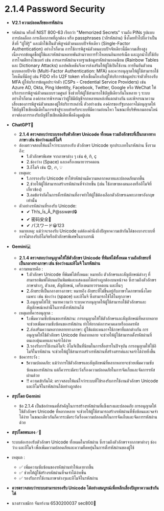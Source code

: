 # 2.1.4 Password Security
- **V2.1 ความปลอดภัยของรหัสผ่าน**
 - รหัสผ่าน หรือที่ NIST 800-63 เรียกว่า "Memorized Secrets" รวมถึง PINs รูปแบบการปลดล็อก การเลือกภาพที่ถูกต้อง หรือ passphrases (วลีรหัสผ่าน) ซึ่งโดยทั่วไปถือว่าเป็นสิ่งที่ "ผู้ใช้รู้" และมักใช้เป็นตัวพิสูจน์ตัวตนแบบปัจจัยเดียว (Single-Factor Authentication)
  อย่างไรก็ตาม การใช้การพิสูจน์ตัวตนแบบปัจจัยเดียวนี้มีความเสี่ยงสูง เนื่องจากข้อมูลชื่อผู้ใช้และรหัสผ่านหลายพันล้านรายการรั่วไหลบนอินเทอร์เน็ต และถูกนำไปใช้กับการโจมตีทางไซเบอร์ เช่น การเดารหัสผ่านจากฐานข้อมูลรหัสผ่านยอดนิยม (Rainbow Tables และ Dictionary Attacks) แอปพลิเคชันจึงควรส่งเสริมให้ผู้ใช้เปิดใช้งาน การยืนยันตัวตนแบบหลายปัจจัย (Multi-Factor Authentication: MFA) และควรอนุญาตให้ผู้ใช้สามารถใช้โทเค็นที่มีอยู่ เช่น FIDO หรือ U2F token หรือเชื่อมโยงกับผู้ให้บริการข้อมูลประจำตัวที่รองรับ MFA
  ผู้ให้บริการข้อมูลประจำตัว (CSPs - Credential Service Providers) เช่น Azure AD, Okta, Ping Identity, Facebook, Twitter, Google หรือ WeChat ให้บริการการพิสูจน์ตัวตนแบบรวมศูนย์ ซึ่งช่วยให้ผู้ใช้สามารถใช้บัญชีเดียวกันในหลาย ๆ ระบบ อย่างไรก็ตาม องค์กรควรพิจารณาว่าผู้ใช้มีบัญชีจากหลายแหล่งที่แตกต่างกัน และพิจารณาความเสี่ยงของการพิสูจน์ตัวตนของผู้ให้บริการเหล่านี้ ตัวอย่างเช่น องค์กรของรัฐบาลอาจไม่อนุญาตให้ใช้บัญชีโซเชียลมีเดียในการเข้าสู่ระบบสำหรับระบบที่มีความอ่อนไหว ในขณะที่บริษัทเกมออนไลน์อาจต้องการรองรับบัญชีโซเชียลมีเดียเพื่อดึงดูดผู้เล่น
- **ChatGPT**📱
   - **2.1.4	ตรวจสอบว่าระบบรองรับตัวอักษร Unicode ทั้งหมด รวมถึงอักขระที่เป็นกลางทางภาษา เช่น ช่องว่างและอีโมจิ**
   - ต้องตรวจสอบให้แน่ใจว่าระบบรองรับ ตัวอักษร Unicode ทุกประเภทในรหัสผ่าน ซึ่งรวมถึง:
     - 1.ตัวอักษรพิเศษ จากภาษาต่าง ๆ เช่น é, ñ, ç
     - 2.ช่องว่าง (Space) และเครื่องหมายวรรคตอน
     - 3.อีโมจิ เช่น 😊, 🔥, 💡
   - เหตุผล:
     - 1.การรองรับ Unicode ทำให้รหัสผ่านมีความหลากหลายและปลอดภัยมากขึ้น
     - 2.ช่วยให้ผู้ใช้สามารถสร้างรหัสผ่านที่จำง่ายขึ้น (เช่น ใช้ภาษาของตนเองหรืออีโมจิที่เกี่ยวข้อง)
     - 3.ลดข้อจำกัดในการตั้งรหัสผ่านที่อาจทำให้ผู้ใช้ต้องเลือกตัวอักษรเฉพาะภาษาอังกฤษเท่านั้น
   - ตัวอย่างรหัสผ่านที่รองรับ Unicode:
     - ✔ Th!s_Ís_Å_P@sswørd🔒
     - ✔ 密码安全🔑
     - ✔ パスワード😀123
   - หมายเหตุ: แม้ว่าจะรองรับ Unicode แต่ต้องคำนึงถึงปัญหาความเข้ากันได้ของบางระบบที่อาจไม่รองรับอีโมจิหรือตัวอักษรพิเศษในบางกรณี
- **Gemini**💻
  - **2.1.4 ตรวจสอบว่าอนุญาตให้ใช้ตัวอักษร Unicode ที่พิมพ์ได้ทั้งหมด รวมถึงอักขระที่เป็นกลางทางภาษา เช่น ช่องว่างและอิโมจิ ในรหัสผ่าน**
  - ความหมายคือ :
    - 1.ตัวอักษร Unicode ที่พิมพ์ได้ทั้งหมด: หมายถึง ตัวอักษรและสัญลักษณ์ต่างๆ ที่สามารถพิมพ์ได้บนแป้นพิมพ์และแสดงผลได้อย่างถูกต้องบนหน้าจอ ซึ่งรวมถึงตัวอักษรภาษาต่างๆ, ตัวเลข, สัญลักษณ์, เครื่องหมายวรรคตอน และอื่นๆ
    - 2.อักขระที่เป็นกลางทางภาษา: หมายถึง อักขระที่ไม่ขึ้นอยู่กับภาษาใดภาษาหนึ่งโดยเฉพาะ เช่น ช่องว่าง (space) และอิโมจิ ซึ่งสามารถใช้ได้ในทุกภาษา
    - 3.อนุญาตให้ใช้: หมายความว่า ระบบควรอนุญาตให้ผู้ใช้สามารถใช้ตัวอักษรและสัญลักษณ์เหล่านี้ในการตั้งรหัสผ่านได้
  - เหตุผลที่ควรอนุญาต :
    - 1.เพิ่มความซับซ้อนของรหัสผ่าน: การอนุญาตให้ใช้ตัวอักษรและสัญลักษณ์ที่หลากหลาย จะช่วยเพิ่มความซับซ้อนของรหัสผ่าน ทำให้ยากต่อการคาดเดาหรือถอดรหัส
    - 2.ส่งเสริมความหลากหลายทางภาษา: ผู้ใช้แต่ละคนอาจใช้ภาษาที่แตกต่างกัน การอนุญาตให้ใช้ตัวอักษร Unicode ที่หลากหลาย จะช่วยให้ผู้ใช้สามารถตั้งรหัสผ่านที่ตนเองคุ้นเคยและจดจำได้ง่าย
    - 3.รองรับการใช้งานอิโมจิ: อิโมจิเป็นที่นิยมในการสื่อสารในปัจจุบัน การอนุญาตให้ใช้อิโมจิในรหัสผ่าน จะช่วยให้ผู้ใช้สามารถสร้างรหัสผ่านที่สร้างสรรค์และจดจำได้ง่ายยิ่งขึ้น
  - ข้อควรระวัง :
    - ❗️ความปลอดภัย: แม้ว่าการใช้ตัวอักษรและสัญลักษณ์ที่หลากหลายจะช่วยเพิ่มความซับซ้อนของรหัสผ่าน แต่ก็ควรระมัดระวังเรื่องความปลอดภัยในการจัดเก็บและจัดการรหัสผ่านด้วย
    - ‼️ ความเข้ากันได้: ตรวจสอบให้แน่ใจว่าระบบที่ใช้รองรับการใช้งานตัวอักษร Unicode และอิโมจิในรหัสผ่านได้อย่างถูกต้อง
- **สรุปโดย Gemini**
  - ข้อ 2.1.4 เป็นข้อกำหนดที่สำคัญในการสร้างรหัสผ่านที่แข็งแรงและปลอดภัย การอนุญาตให้ใช้ตัวอักษร Unicode ที่หลากหลาย จะช่วยให้ผู้ใช้สามารถสร้างรหัสผ่านที่ซับซ้อนและจดจำได้ง่าย ในขณะเดียวกันก็ควรระมัดระวังเรื่องความปลอดภัยในการจัดเก็บและจัดการรหัสผ่านด้วย
- **สรุปโดยตนเอง**✅📝
- ระบบต้องรองรับตัวอักษร Unicode ทั้งหมดในรหัสผ่าน ซึ่งรวมถึงตัวอักษรจากภาษาต่างๆ ช่องว่าง และอีโมจิ เพื่อเพิ่มความปลอดภัยและความยืดหยุ่นในการตั้งรหัสผ่านของผู้ใช้
- เหตุผล :
  - ✅ เพิ่มความซับซ้อนของรหัสผ่านทำให้เดายากขึ้น
  - ✅ ช่วยให้ผู้ใช้สร้างรหัสผ่านที่จดจำได้ง่ายขึ้น
  - ✅ รองรับการใช้งานภาษาต่างๆและอีโมจิในรหัสผ่าน
- **ควรตรวจสอบว่าระบบสามารถรองรับ Unicode ได้อย่างสมบูรณ์เพื่อหลีกเลี่ยงปัญหาความเข้ากันได้**

- นางสาวเขมิกา จันทร์งาม 6530200037 sec800🍐
